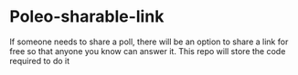 # Poleo-sharable-link
If someone needs to share a poll, there will be an option to share a link for free so that anyone you know can answer it.  This repo will store the code required to do it
